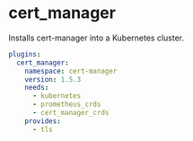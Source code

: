 # cert_manager

Installs cert-manager into a Kubernetes cluster.

```yaml
plugins:
  cert_manager:
    namespace: cert-manager
    version: 1.5.3
    needs:
      - kubernetes
      - prometheus_crds
      - cert_manager_crds
    provides:
      - tls
```